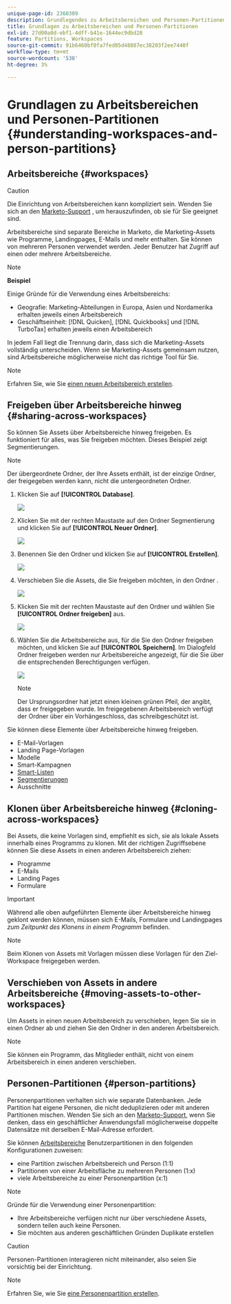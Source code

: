 ```yaml
---
unique-page-id: 2360309
description: Grundlegendes zu Arbeitsbereichen und Personen-Partitionen - Marketo-Dokumente - Produktdokumentation
title: Grundlagen zu Arbeitsbereichen und Personen-Partitionen
exl-id: 27d00a0d-ebf1-4dff-b41e-1644ec9dbd28
feature: Partitions, Workspaces
source-git-commit: 91b6460bf0fa7fed85d48887ec38203f2ee7440f
workflow-type: tm+mt
source-wordcount: '538'
ht-degree: 3%

---
```


# Grundlagen zu Arbeitsbereichen und Personen-Partitionen {#understanding-workspaces-and-person-partitions}

## Arbeitsbereiche {#workspaces}

>[!CAUTION]
>
>Die Einrichtung von Arbeitsbereichen kann kompliziert sein. Wenden Sie sich an den [Marketo-Support](https://nation.marketo.com/t5/Support/ct-p/Support) , um herauszufinden, ob sie für Sie geeignet sind.

Arbeitsbereiche sind separate Bereiche in Marketo, die Marketing-Assets wie Programme, Landingpages, E-Mails und mehr enthalten. Sie können von mehreren Personen verwendet werden. Jeder Benutzer hat Zugriff auf einen oder mehrere Arbeitsbereiche.

>[!NOTE]
>
>**Beispiel**
>
>Einige Gründe für die Verwendung eines Arbeitsbereichs:
>
>* Geografie: Marketing-Abteilungen in Europa, Asien und Nordamerika erhalten jeweils einen Arbeitsbereich
>* Geschäftseinheit: [!DNL Quicken], [!DNL Quickbooks] und [!DNL TurboTax] erhalten jeweils einen Arbeitsbereich
>
>In jedem Fall liegt die Trennung darin, dass sich die Marketing-Assets vollständig unterscheiden. Wenn sie Marketing-Assets gemeinsam nutzen, sind Arbeitsbereiche möglicherweise nicht das richtige Tool für Sie.

>[!NOTE]
>
>Erfahren Sie, wie Sie [einen neuen Arbeitsbereich erstellen](/help/marketo/product-docs/administration/workspaces-and-person-partitions/create-a-new-workspace.md).

## Freigeben über Arbeitsbereiche hinweg {#sharing-across-workspaces}

So können Sie Assets über Arbeitsbereiche hinweg freigeben. Es funktioniert für alles, was Sie freigeben möchten. Dieses Beispiel zeigt Segmentierungen.

>[!NOTE]
>
>Der übergeordnete Ordner, der Ihre Assets enthält, ist der einzige Ordner, der freigegeben werden kann, nicht die untergeordneten Ordner.

1. Klicken Sie auf **[!UICONTROL Database]**.

   ![](assets/understanding-workspaces-and-person-partitions-1.png)

1. Klicken Sie mit der rechten Maustaste auf den Ordner Segmentierung und klicken Sie auf **[!UICONTROL Neuer Ordner]**.

   ![](assets/understanding-workspaces-and-person-partitions-2.png)

1. Benennen Sie den Ordner und klicken Sie auf **[!UICONTROL Erstellen]**.

   ![](assets/understanding-workspaces-and-person-partitions-3.png)

1. Verschieben Sie die Assets, die Sie freigeben möchten, in den Ordner .

   ![](assets/understanding-workspaces-and-person-partitions-4.png)

1. Klicken Sie mit der rechten Maustaste auf den Ordner und wählen Sie **[!UICONTROL Ordner freigeben]** aus.

   ![](assets/understanding-workspaces-and-person-partitions-5.png)

1. Wählen Sie die Arbeitsbereiche aus, für die Sie den Ordner freigeben möchten, und klicken Sie auf **[!UICONTROL Speichern]**. Im Dialogfeld Ordner freigeben werden nur Arbeitsbereiche angezeigt, für die Sie über die entsprechenden Berechtigungen verfügen.

   ![](assets/understanding-workspaces-and-person-partitions-6.png)

   >[!NOTE]
   >
   >Der Ursprungsordner hat jetzt einen kleinen grünen Pfeil, der angibt, dass er freigegeben wurde. Im freigegebenen Arbeitsbereich verfügt der Ordner über ein Vorhängeschloss, das schreibgeschützt ist.

Sie können diese Elemente über Arbeitsbereiche hinweg freigeben.

* E-Mail-Vorlagen
* Landing Page-Vorlagen
* Modelle
* Smart-Kampagnen
* [Smart-Listen](/help/marketo/product-docs/core-marketo-concepts/smart-lists-and-static-lists/using-smart-lists/reference-a-list-or-smart-list-across-workspaces.md)
* [Segmentierungen](/help/marketo/product-docs/administration/workspaces-and-person-partitions/share-segmentations-across-workspaces-and-partitions.md)
* Ausschnitte

## Klonen über Arbeitsbereiche hinweg {#cloning-across-workspaces}

Bei Assets, die keine Vorlagen sind, empfiehlt es sich, sie als lokale Assets innerhalb eines Programms zu klonen. Mit der richtigen Zugriffsebene können Sie diese Assets in einen anderen Arbeitsbereich ziehen:

* Programme
* E-Mails
* Landing Pages
* Formulare

>[!IMPORTANT]
>
>Während alle oben aufgeführten Elemente über Arbeitsbereiche hinweg geklont werden können, müssen sich E-Mails, Formulare und Landingpages _zum Zeitpunkt des Klonens in einem Programm_ befinden.

>[!NOTE]
>
>Beim Klonen von Assets mit Vorlagen müssen diese Vorlagen für den Ziel-Workspace freigegeben werden.

## Verschieben von Assets in andere Arbeitsbereiche {#moving-assets-to-other-workspaces}

Um Assets in einen neuen Arbeitsbereich zu verschieben, legen Sie sie in einen Ordner ab und ziehen Sie den Ordner in den anderen Arbeitsbereich.

>[!NOTE]
>
>Sie können ein Programm, das Mitglieder enthält, nicht von einem Arbeitsbereich in einen anderen verschieben.

## Personen-Partitionen {#person-partitions}

Personenpartitionen verhalten sich wie separate Datenbanken. Jede Partition hat eigene Personen, die nicht deduplizieren oder mit anderen Partitionen mischen. Wenden Sie sich an den [Marketo-Support](https://nation.marketo.com/t5/Support/ct-p/Support), wenn Sie denken, dass ein geschäftlicher Anwendungsfall möglicherweise doppelte Datensätze mit derselben E-Mail-Adresse erfordert.

Sie können [Arbeitsbereiche](create-a-new-workspace.md) Benutzerpartitionen in den folgenden Konfigurationen zuweisen:

* eine Partition zwischen Arbeitsbereich und Person (1:1)
* Partitionen von einer Arbeitsfläche zu mehreren Personen (1:x)
* viele Arbeitsbereiche zu einer Personenpartition (x:1)

>[!NOTE]
>
>Gründe für die Verwendung einer Personenpartition:
>
>* Ihre Arbeitsbereiche verfügen nicht nur über verschiedene Assets, sondern teilen auch keine Personen.
>* Sie möchten aus anderen geschäftlichen Gründen Duplikate erstellen

>[!CAUTION]
>
>Personen-Partitionen interagieren nicht miteinander, also seien Sie vorsichtig bei der Einrichtung.

>[!NOTE]
>
>Erfahren Sie, wie Sie [eine Personenpartition erstellen](/help/marketo/product-docs/administration/workspaces-and-person-partitions/create-a-person-partition.md).
